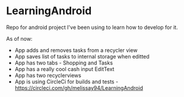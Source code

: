 # LearningAndroid
Repo for android project I've been using to learn how to develop for it.


As of now: 
 - App adds and removes tasks from a recycler view
 - App saves list of tasks to internal storage when editted
 - App has two tabs - Shopping and Tasks
 - App has a really cool cash input EditText
 - App has two recyclerviews
 - App is using CircleCi for builds and tests - https://circleci.com/gh/melissay94/LearningAndroid
